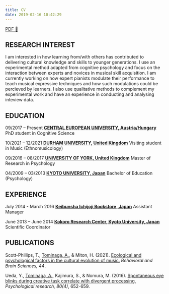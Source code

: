 ```yaml
---
title: CV
date: 2019-02-16 10:42:29
---
```


[PDF 🐒](https://github.com/atsukotominaga/cv/blob/main/CV.pdf)

## RESEARCH INTEREST
I am interested in how learning from/with others has contributed to delivering cultural knowledge and skills to younger generations. I use an experimental method adapted from cognitive psychology and focus on the interaction between experts and novices in musical skill acquisition. I am currently working on how expert pianists modulate their performance to teach musical expressive techniques and how such modulations could be percieved by learners. I also use qualitative methods to complement my experimental work and have an experience in conducting and analysing inteview data.

## EDUCATION
09/2017 – Present
[**CENTRAL EUROPEAN UNIVERSITY, Austria/Hungary**](https://www.ceu.edu/)
PhD student in Cognitive Science

10/2021 – 12/2021
[**DURHAM UNIVERSITY, United Kingdom**](https://www.durham.ac.uk/homepage/)
Visiting student in Music (Ethnomusicology)

09/2016 – 08/2017
[**UNIVERSITY OF YORK, United Kingdom**](https://www.york.ac.uk/)
Master of Research in Psychology

04/2009 – 03/2013
[**KYOTO UNIVERSITY, Japan**](https://www.kyoto-u.ac.jp/en/)
Bachelor of Education (Psychology)

## EXPERIENCE
July 2014 - March 2016
[**Keibunsha Ichijoji Bookstore, Japan**](https://www.keibunsha-books.com/)
Assistant Manager

June 2013 – June 2014
[**Kokoro Research Center, Kyoto University, Japan**](http://kokoro.kyoto-u.ac.jp/en2/)
Scientific Coordinator

## PUBLICATIONS
Scott-Phillips, T., <u>Tominaga, A.</u>, & Miton, H. (2021). [Ecological and psychological factors in the cultural evolution of music.](https://www.cambridge.org/core/journals/behavioral-and-brain-sciences/article/ecological-and-psychological-factors-in-the-cultural-evolution-of-music/63F95E8B81B9C5543D1189BD0649C894) *Behavioral and Brain Sciences, 44*.

Ueda, Y., <u>Tominaga, A.</u>, Kajimura, S., & Nomura, M. (2016). [Spontaneous eye blinks during creative task correlate with divergent processing.](https://doi.org/10.1007/s00426-015-0665-x) *Psychological research, 80(4)*, 652-659.
